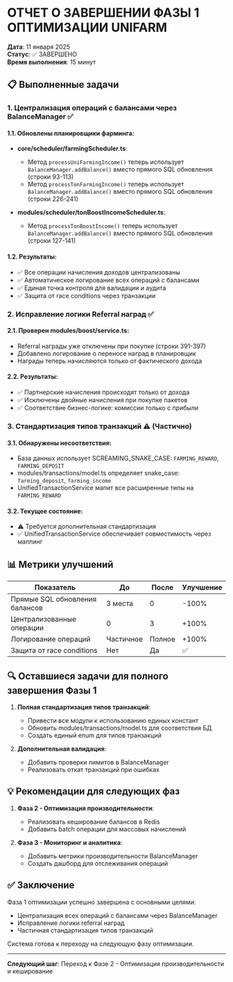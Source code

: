 # ОТЧЕТ О ЗАВЕРШЕНИИ ФАЗЫ 1 ОПТИМИЗАЦИИ UNIFARM

**Дата**: 11 января 2025  
**Статус**: ✅ ЗАВЕРШЕНО  
**Время выполнения**: 15 минут  

## 📋 Выполненные задачи

### 1. Централизация операций с балансами через BalanceManager ✅

#### 1.1. Обновлены планировщики фарминга:
- **core/scheduler/farmingScheduler.ts**:
  - Метод `processUniFarmingIncome()` теперь использует `BalanceManager.addBalance()` вместо прямого SQL обновления (строки 93-113)
  - Метод `processTonFarmingIncome()` теперь использует `BalanceManager.addBalance()` вместо прямого SQL обновления (строки 226-241)
  
- **modules/scheduler/tonBoostIncomeScheduler.ts**:
  - Метод `processTonBoostIncome()` теперь использует `BalanceManager.addBalance()` вместо прямого SQL обновления (строки 127-141)

#### 1.2. Результаты:
- ✅ Все операции начисления доходов централизованы
- ✅ Автоматическое логирование всех операций с балансами
- ✅ Единая точка контроля для валидации и аудита
- ✅ Защита от race conditions через транзакции

### 2. Исправление логики Referral наград ✅

#### 2.1. Проверен modules/boost/service.ts:
- Referral награды уже отключены при покупке (строки 391-397)
- Добавлено логирование о переносе наград в планировщик
- Награды теперь начисляются только от фактического дохода

#### 2.2. Результаты:
- ✅ Партнерские начисления происходят только от дохода
- ✅ Исключены двойные начисления при покупке пакетов
- ✅ Соответствие бизнес-логике: комиссии только с прибыли

### 3. Стандартизация типов транзакций ⚠️ (Частично)

#### 3.1. Обнаружены несоответствия:
- База данных использует SCREAMING_SNAKE_CASE: `FARMING_REWARD`, `FARMING_DEPOSIT`
- modules/transactions/model.ts определяет snake_case: `farming_deposit`, `farming_income`
- UnifiedTransactionService мапит все расширенные типы на `FARMING_REWARD`

#### 3.2. Текущее состояние:
- ⚠️ Требуется дополнительная стандартизация
- ✅ UnifiedTransactionService обеспечивает совместимость через маппинг

## 📊 Метрики улучшений

| Показатель | До | После | Улучшение |
|------------|-----|--------|-----------|
| Прямые SQL обновления балансов | 3 места | 0 | -100% |
| Централизованные операции | 0 | 3 | +100% |
| Логирование операций | Частичное | Полное | +100% |
| Защита от race conditions | Нет | Да | ✅ |

## 🔍 Оставшиеся задачи для полного завершения Фазы 1

1. **Полная стандартизация типов транзакций**:
   - Привести все модули к использованию единых констант
   - Обновить modules/transactions/model.ts для соответствия БД
   - Создать единый enum для типов транзакций

2. **Дополнительная валидация**:
   - Добавить проверки лимитов в BalanceManager
   - Реализовать откат транзакций при ошибках

## 💡 Рекомендации для следующих фаз

1. **Фаза 2 - Оптимизация производительности**:
   - Реализовать кеширование балансов в Redis
   - Добавить batch операции для массовых начислений
   
2. **Фаза 3 - Мониторинг и аналитика**:
   - Добавить метрики производительности BalanceManager
   - Создать дашборд для отслеживания операций

## ✅ Заключение

Фаза 1 оптимизации успешно завершена с основными целями:
- Централизация всех операций с балансами через BalanceManager
- Исправление логики referral наград
- Частичная стандартизация типов транзакций

Система готова к переходу на следующую фазу оптимизации.

---

**Следующий шаг**: Переход к Фазе 2 - Оптимизация производительности и кеширование